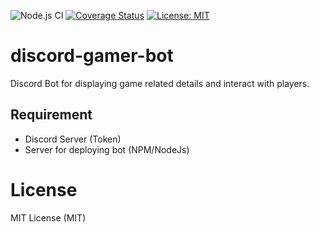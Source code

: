 ![Node.js CI](https://github.com/truongvinht/discord-gamer-bot/workflows/Node.js%20CI/badge.svg)
[![Coverage Status](https://coveralls.io/repos/github/truongvinht/discord-gamer-bot/badge.svg?branch=master)](https://coveralls.io/github/truongvinht/discord-gamer-bot?branch=master)
[![License: MIT](https://img.shields.io/badge/License-MIT-yellow.svg)](https://opensource.org/licenses/MIT)

# discord-gamer-bot
Discord Bot for displaying game related details and interact with players.

## Requirement
- Discord Server (Token)
- Server for deploying bot (NPM/NodeJs)



# License
MIT License (MIT)